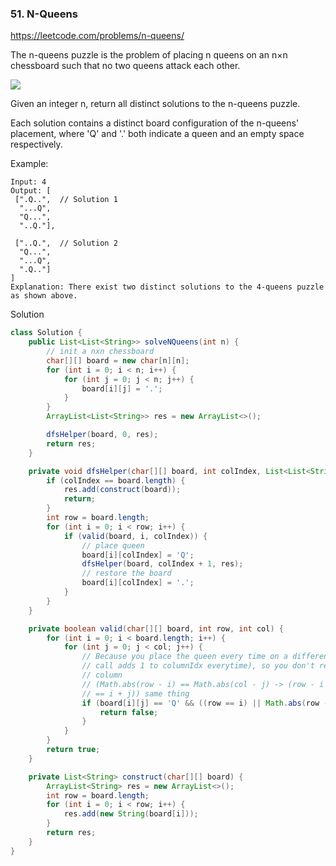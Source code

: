### 51. N-Queens

https://leetcode.com/problems/n-queens/

The n-queens puzzle is the problem of placing n queens on an n×n chessboard such that no two queens attack each other.

![](https://assets.leetcode.com/uploads/2018/10/12/8-queens.png)

Given an integer n, return all distinct solutions to the n-queens puzzle.

Each solution contains a distinct board configuration of the n-queens' placement, where 'Q' and '.' both indicate a queen and an empty space respectively.

Example:
```
Input: 4
Output: [
 [".Q..",  // Solution 1
  "...Q",
  "Q...",
  "..Q."],

 ["..Q.",  // Solution 2
  "Q...",
  "...Q",
  ".Q.."]
]
Explanation: There exist two distinct solutions to the 4-queens puzzle as shown above.
```

Solution
```java
class Solution {
    public List<List<String>> solveNQueens(int n) {
        // init a nxn chessboard
        char[][] board = new char[n][n];
        for (int i = 0; i < n; i++) {
            for (int j = 0; j < n; j++) {
                board[i][j] = '.';
            }
        }
        ArrayList<List<String>> res = new ArrayList<>();

        dfsHelper(board, 0, res);
        return res;
    }

    private void dfsHelper(char[][] board, int colIndex, List<List<String>> res) {
        if (colIndex == board.length) {
            res.add(construct(board));
            return;
        }
        int row = board.length;
        for (int i = 0; i < row; i++) {
            if (valid(board, i, colIndex)) {
                // place queen
                board[i][colIndex] = 'Q';
                dfsHelper(board, colIndex + 1, res);
                // restore the board
                board[i][colIndex] = '.';
            }
        }
    }

    private boolean valid(char[][] board, int row, int col) {
        for (int i = 0; i < board.length; i++) {
            for (int j = 0; j < col; j++) {
                // Because you place the queen every time on a different column ( the recursion
                // call adds 1 to columnIdx everytime), so you don't really need to check for
                // column
                // (Math.abs(row - i) == Math.abs(col - j) -> (row - i == col - j) || (row+ col
                // == i + j)) same thing
                if (board[i][j] == 'Q' && ((row == i) || Math.abs(row - i) == Math.abs(col - j))) {
                    return false;
                }
            }
        }
        return true;
    }

    private List<String> construct(char[][] board) {
        ArrayList<String> res = new ArrayList<>();
        int row = board.length;
        for (int i = 0; i < row; i++) {
            res.add(new String(board[i]));
        }
        return res;
    }
}
```